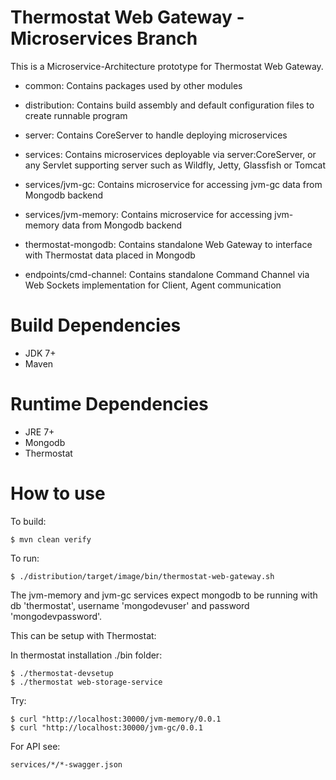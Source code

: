 # Thermostat Web Gateway - Microservices Branch

This is a Microservice-Architecture prototype for Thermostat Web Gateway.

* common: Contains packages used by other modules
* distribution: Contains build assembly and default configuration files to create runnable program
* server: Contains CoreServer to handle deploying microservices
* services: Contains microservices deployable via server:CoreServer, or any Servlet supporting server such as Wildfly, Jetty, Glassfish or Tomcat
* services/jvm-gc: Contains microservice for accessing jvm-gc data from Mongodb backend
* services/jvm-memory: Contains microservice for accessing jvm-memory data from Mongodb backend

* thermostat-mongodb: Contains standalone Web Gateway to interface with Thermostat data placed in Mongodb
* endpoints/cmd-channel: Contains standalone Command Channel via Web Sockets implementation for Client, Agent communication


# Build Dependencies

* JDK 7+
* Maven

# Runtime Dependencies

* JRE 7+
* Mongodb
* Thermostat

# How to use

To build:

```
$ mvn clean verify

```

To run:

```
$ ./distribution/target/image/bin/thermostat-web-gateway.sh
```

The jvm-memory and jvm-gc services expect mongodb to be running with db 'thermostat', username 'mongodevuser' and password 'mongodevpassword'.

This can be setup with Thermostat:

In thermostat installation ./bin folder:

```
$ ./thermostat-devsetup
$ ./thermostat web-storage-service
```

Try:

```
$ curl "http://localhost:30000/jvm-memory/0.0.1
$ curl "http://localhost:30000/jvm-gc/0.0.1
```

For API see:

```
services/*/*-swagger.json
```

